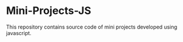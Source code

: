 # Mini-Projects-JS
This repository contains source code of mini projects developed using javascript.
